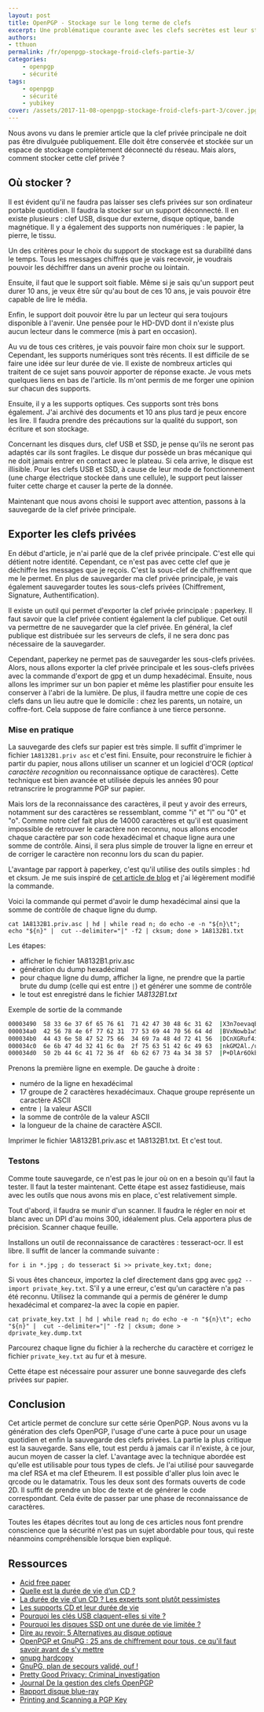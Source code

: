 ```yaml
---
layout: post
title: OpenPGP - Stockage sur le long terme de clefs
excerpt: Une problématique courante avec les clefs secrètes est leur stockage. Ces clefs doivent être stockées dans un lieu sûr, sur un support durable, tout en restant accessibles en cas de besoin. C'est ce que nous allons voir dans cette article.
authors:
- tthuon
permalink: /fr/openpgp-stockage-froid-clefs-partie-3/
categories:
    - openpgp
    - sécurité
tags:
    - openpgp
    - sécurité
    - yubikey
cover: /assets/2017-11-08-openpgp-stockage-froid-clefs-part-3/cover.jpg
---
```


Nous avons vu dans le premier article que la clef privée principale ne doit pas être divulguée publiquement. Elle doit être conservée et stockée sur un espace de stockage complètement déconnecté du réseau. Mais alors, comment stocker cette clef privée ?

## Où stocker ?

Il est évident qu'il ne faudra pas laisser ses clefs privées sur son ordinateur portable quotidien. Il faudra la stocker sur un support déconnecté. Il en existe plusieurs : clef USB, disque dur externe, disque optique, bande magnétique. Il y a également des supports non numériques : le papier, la pierre, le tissu.

Un des critères pour le choix du support de stockage est sa durabilité dans le temps. Tous les messages chiffrés que je vais recevoir, je voudrais pouvoir les déchiffrer dans un avenir proche ou lointain.

Ensuite, il faut que le support soit fiable. Même si je sais qu'un support peut durer 10 ans, je veux être sûr qu'au bout de ces 10 ans, je vais pouvoir être capable de lire le média.

Enfin, le support doit pouvoir être lu par un lecteur qui sera toujours disponible à l'avenir. Une pensée pour le HD-DVD dont il n'existe plus aucun lecteur dans le commerce (mis à part en occasion).

Au vu de tous ces critères, je vais pouvoir faire mon choix sur le support. Cependant, les supports numériques sont très récents. Il est difficile de se faire une idée sur leur durée de vie. Il existe de nombreux articles qui traitent de ce sujet sans pouvoir apporter de réponse exacte. Je vous mets quelques liens en bas de l'article. Ils m'ont permis de me forger une opinion sur chacun des supports.

Ensuite, il y a les supports optiques. Ces supports sont très bons également. J'ai archivé des documents et 10 ans plus tard je peux encore les lire. Il faudra prendre des précautions sur la qualité du support, son écriture et son stockage.

Concernant les disques durs, clef USB et SSD, je pense qu'ils ne seront pas adaptés car ils sont fragiles. Le disque dur possède un bras mécanique qui ne doit jamais entrer en contact avec le plateau. Si cela arrive, le disque est illisible. Pour les clefs USB et SSD, à cause de leur mode de fonctionnement (une charge électrique stockée dans une cellule), le support peut laisser fuiter cette charge et causer la perte de la donnée.

Maintenant que nous avons choisi le support avec attention, passons à la sauvegarde de la clef privée principale.

## Exporter les clefs privées

En début d'article, je n'ai parlé que de la clef privée principale. C'est elle qui détient notre identité. Cependant, ce n'est pas avec cette clef que je déchiffre les messages que je reçois. C'est la sous-clef de chiffrement que me le permet. En plus de sauvegarder ma clef privée principale, je vais également sauvegarder toutes les sous-clefs privées (Chiffrement, Signature, Authentification).

Il existe un outil qui permet d'exporter la clef privée principale : paperkey. Il faut savoir que la clef privée contient également la clef publique. Cet outil va permettre de ne sauvegarder que la clef privée. En général, la clef publique est distribuée sur les serveurs de clefs, il ne sera donc pas nécessaire de la sauvegarder.

Cependant, paperkey ne permet pas de sauvegarder les sous-clefs privées. Alors, nous allons exporter la clef privée principale et les sous-clefs privées avec la commande d'export de gpg et un dump hexadécimal. Ensuite, nous allons les imprimer sur un bon papier et même les plastifier pour ensuite les conserver à l'abri de la lumière. De plus, il faudra mettre une copie de ces clefs dans un lieu autre que le domicile : chez les parents, un notaire, un coffre-fort. Cela suppose de faire confiance à une tierce personne.

### Mise en pratique

La sauvegarde des clefs sur papier est très simple. Il suffit d'imprimer le fichier `1A8132B1.priv asc` et c'est fini. Ensuite, pour reconstruire le fichier à partir du papier, nous allons utiliser un scanner et un logiciel d'OCR (*optical caractère recognition* ou reconnaissance optique de caractères). Cette technique est bien avancée et utilisée depuis les années 90 pour retranscrire le programme PGP sur papier.

Mais lors de la reconnaissance des caractères, il peut y avoir des erreurs, notamment sur des caractères se ressemblant, comme "i" et "l" ou "0" et "o". Comme notre clef fait plus de 14000 caractères et qu'il est quasiment impossible de retrouver le caractère non reconnu, nous allons encoder chaque caractère par son code hexadécimal et chaque ligne aura une somme de contrôle. Ainsi, il sera plus simple de trouver la ligne en erreur et de corriger le caractère non reconnu lors du scan du papier.

L'avantage par rapport à paperkey, c'est qu'il utilise des outils simples : hd et cksum. Je me suis inspiré de [cet article de blog](https://nipil.org/2013/09/19/GnuPG-plan-de-secours-valide.html) et j'ai légèrement modifié la commande.

Voici la commande qui permet d'avoir le dump hexadécimal ainsi que la somme de contrôle de chaque ligne du dump.

`cat 1A8132B1.priv.asc | hd | while read n; do echo -e -n "${n}\t"; echo "${n}" |  cut --delimiter="|" -f2 | cksum; done > 1A8132B1.txt`

Les étapes:
* afficher le fichier 1A8132B1.priv.asc
* génération du dump hexadécimal
* pour chaque ligne du dump, afficher la ligne, ne prendre que la partie brute du dump (celle qui est entre `|`) et générer une somme de contrôle
* le tout est enregistré dans le fichier *1A8132B1.txt*

Exemple de sortie de la commande

```bash
00003490  58 33 6e 37 6f 65 76 61  71 42 47 30 48 6c 31 62  |X3n7oevaqBG0Hl1b|	1532581431 17
000034a0  42 56 78 4e 6f 77 62 31  77 53 69 44 70 56 64 4d  |BVxNowb1wSiDpVdM|	1320948498 17
000034b0  44 43 6e 58 47 52 75 66  34 69 7a 48 4d 72 41 56  |DCnXGRuf4izHMrAV|	1344535859 17
000034c0  6e 6b 47 4d 32 41 6c 0a  2f 75 63 51 42 6c 49 63  |nkGM2Al./ucQBlIc|	2010309333 17
000034d0  50 2b 44 6c 41 72 36 4f  6b 62 67 73 4a 34 38 57  |P+DlAr6OkbgsJ48W|	1939973554 17
```

Prenons la première ligne en exemple. De gauche à droite :
* numéro de la ligne en hexadécimal
* 17 groupe de 2 caractères hexadécimaux. Chaque groupe représente un caractère ASCII
* entre `|` la valeur ASCII
* la somme de contrôle de la valeur ASCII
* la longueur de la chaine de caractère ASCII.

Imprimer le fichier 1A8132B1.priv.asc et 1A8132B1.txt. Et c'est tout. 

### Testons

Comme toute sauvegarde, ce n'est pas le jour où on en a besoin qu'il faut la tester. Il faut la tester maintenant. Cette étape est assez fastidieuse, mais avec les outils que nous avons mis en place, c'est relativement simple.

Tout d'abord, il faudra se munir d'un scanner. Il faudra le régler en noir et blanc avec un DPI d'au moins 300, idéalement plus. Cela apportera plus de précision. Scanner chaque feuille.

Installons un outil de reconnaissance de caractères : tesseract-ocr. Il est libre. Il suffit de lancer la commande suivante :

`for i in *.jpg ; do tesseract $i >> private_key.txt; done;`

Si vous êtes chanceux, importez la clef directement dans gpg avec `gpg2 --import private_key.txt`. S'il y a une erreur, c'est qu'un caractère n'a pas été reconnu. Utilisez la commande qui a permis de générer le dump hexadécimal et comparez-la avec la copie en papier. 

`cat private_key.txt | hd | while read n; do echo -e -n "${n}\t"; echo "${n}" |  cut --delimiter="|" -f2 | cksum; done > dprivate_key.dump.txt`

Parcourez chaque ligne du fichier à la recherche du caractère et corrigez le fichier `private_key.txt` au fur et à mesure.

Cette étape est nécessaire pour assurer une bonne sauvegarde des clefs privées sur papier. 

## Conclusion

Cet article permet de conclure sur cette série OpenPGP. Nous avons vu la génération des clefs OpenPGP, l'usage d'une carte à puce pour un usage quotidien et enfin la sauvegarde des clefs privées. La partie la plus critique est la sauvegarde. Sans elle, tout est perdu à jamais car il n'existe, à ce jour, aucun moyen de casser la clef. L'avantage avec la technique abordée est qu'elle est utilisable pour tous types de clefs. Je l'ai utilisé pour sauvegarde ma clef RSA et ma clef Etheurem. Il est possible d'aller plus loin avec le qrcode ou le datamatrix. Tous les deux sont des formats ouverts de code 2D. Il suffit de prendre un bloc de texte et de générer le code correspondant. Cela évite de passer par une phase de reconnaissance de caractères.

Toutes les étapes décrites tout au long de ces articles nous font prendre conscience que la sécurité n'est pas un sujet abordable pour tous, qui reste néanmoins compréhensible lorsque bien expliqué.

## Ressources

* [Acid free paper](https://en.wikipedia.org/wiki/Acid-free_paper)
* [Quelle est la durée de vie d’un CD ?](http://future.arte.tv/fr/memoire-numerique/quelle-est-la-duree-de-vie-dun-cd)
* [La durée de vie d'un CD ? Les experts sont plutôt pessimistes](https://www.tomsguide.fr/actualite/cd-audio-duree-vie,44609.html)
* [Les supports CD et leur durée de vie](https://www.canada.ca/fr/institut-conservation/services/soin-objets/supports-electroniques/supports-cd-duree-vie-faq.html)
* [Pourquoi les clés USB claquent-elles si vite ?](https://www.lesnumeriques.com/cle-usb/pourquoi-cles-usb-claquent-si-vite-a1648.html)
* [Pourquoi les disques SSD ont une durée de vie limitée ?](https://lehollandaisvolant.net/?d=2017/03/21/17/16/34-pourquoi-les-disques-ssd-ont-une-duree-de-vie-limitee)
* [Dire au revoir: 5 Alternatives au disque optique ](http://wikifra.xyz/expliqu-technology/11065-dire-au-revoir-5-alternatives-au-disque-optique.html)
* [OpenPGP et GnuPG : 25 ans de chiffrement pour tous, ce qu'il faut savoir avant de s'y mettre](https://www.nextinpact.com/news/98509-openpgp-et-gnupg-25-ans-chiffrement-pour-tous-ce-quil-faut-savoir-avant-sy-mettre.htm)
* [gnupg hardcopy](https://github.com/nipil/gnupg-hardcopy)
* [GnuPG, plan de secours validé, ouf !](https://nipil.org/2013/09/19/GnuPG-plan-de-secours-valide.html)
* [Pretty Good Privacy: Criminal_investigation](https://en.wikipedia.org/wiki/Pretty_Good_Privacy#Criminal_investigation)
* [Journal De la gestion des clefs OpenPGP](http://linuxfr.org/users/gouttegd/journaux/de-la-gestion-des-clefs-openpgp)
* [Rapport disque blue-ray](http://blog.nalis.fr/public/pdf/DGP_SIAF_2012_010.RAPPORT_DISQUES_BLU_RAY.pdf)
* [Printing and Scanning a PGP Key](http://archive.is/RWTbi)
